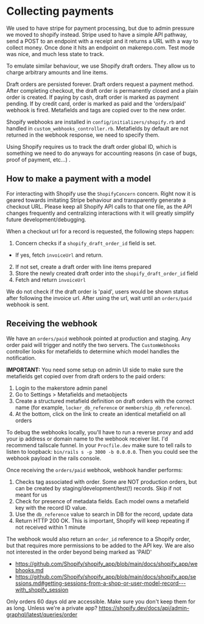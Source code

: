 # Collecting payments

We used to have stripe for payment processing, but due to admin pressure we
moved to shopify instead. Stripe used to have a simple API pathway, send a POST
to an endpoint with a receipt and it returns a URL with a way to collect money.
Once done it hits an endpoint on makerepo.com. Test mode was nice, and much less
state to track.

To emulate similar behaviour, we use Shopify draft orders. They allow us to
charge arbitrary amounts and line items.

Draft orders are persisted forever. Draft orders request a payment method. After
completing checkout, the draft order is permanently closed and a plain order is
created. If paying by cash, draft order is marked as payment pending. If by
credit card, order is marked as paid and the 'orders/paid' webhook is fired.
Metafields and tags are copied over to the new order.

Shopify webhooks are installed in `config/initializers/shopify.rb` and handled
in `custom_webhooks_controller.rb`. Metafields by default are not returned in
the webhook response, we need to specify them.

Using Shopify requires us to track the draft order global ID, which is something
we need to do anyways for accounting reasons (in case of bugs, proof of payment,
etc...)
.

## How to make a payment with a model

For interacting with Shopify use the `ShopifyConcern` concern. Right now it is
geared towards imitating Stripe behaviour and transparently generate a checkout
URL. Please keep all Shopify API calls to that one file, as the API changes
frequently and centralizing interactions with it will greatly simplify future
development/debugging.

When a checkout url for a record is requested, the following steps happen:

1. Concern checks if a `shopify_draft_order_id` field is set.

- If yes, fetch `invoiceUrl` and return.

2. If not set, create a draft order with line items prepared
3. Store the newly created draft order into the `shopify_draft_order_id` field
4. Fetch and return `invoiceUrl`

We do not check if the draft order is 'paid', users would be shown status after
following the invoice url. After using the url, wait until an `orders/paid`
webhook is sent.

## Receiving the webhook

We have an `orders/paid` webhook pointed at production and staging. Any order
paid will trigger and notify the two servers. The `CustomWebhooks` controller
looks for metafields to determine which model handles the notification.

**IMPORTANT:** You need some setup on admin UI side to make sure the metafields
get copied over from draft orders to the paid orders:

1. Login to the makerstore admin panel
2. Go to Settings > Metafields and metaobjects
3. Create a structured metafield definition on draft orders with the correct
   name (for example, `locker_db_reference` or `membership_db_reference`).
4. At the bottom, click on the link to create an identical metafield on all
   orders

To debug the webhooks locally, you'll have to run a reverse proxy and add your
ip address or domain name to the webhook receiver list. I'd recommend tailscale
funnel. In your `Procfile.dev` make sure to tell rails to listen to loopback:
`bin/rails s -p 3000 -b 0.0.0.0`. Then you could see the webhook payload in the
rails console.

Once receiving the `orders/paid` webhook, webhook handler performs:

1. Checks tag associated with order. Some are NOT production orders, but can be
   created by staging/development/test(!) records. Skip if not meant for us
2. Check for presence of metadata fields. Each model owns a metafield key with
   the record ID value.
3. Use the `db_reference` value to search in DB for the record, update data
4. Return HTTP 200 OK. This is important, Shopify will keep repeating if not
   received within 1 minute

The webhook would also return an `order_id` reference to a Shopify order, but
that requires more permissions to be added to the API key. We are also not
interested in the order beyond being marked as 'PAID'

- https://github.com/Shopify/shopify_app/blob/main/docs/shopify_app/webhooks.md
- https://github.com/Shopify/shopify_app/blob/main/docs/shopify_app/sessions.md#getting-sessions-from-a-shop-or-user-model-record---with_shopify_session

Only orders 60 days old are accessible. Make sure you don't keep them for as
long. Unless we're a private app?
https://shopify.dev/docs/api/admin-graphql/latest/queries/order
